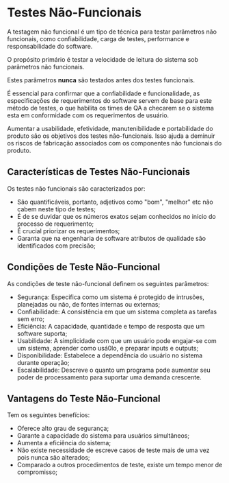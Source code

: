 # Testes Não-Funcionais

A testagem não funcional é um tipo de técnica para testar parâmetros não funcionais, como confiabilidade, carga de testes, performance e responsabilidade do software.

O propósito primário é testar a velocidade de leitura do sistema sob parâmetros não funcionais.

Estes parâmetros **nunca** são testados antes dos testes funcionais.

É essencial para confirmar que a confiabilidade e funcionalidade, as especificações de requerimentos do software servem de base para este método de testes, o que habilita os times de QA a checarem se o sistema esta em conformidade com os requerimentos de usuário.

Aumentar a usabilidade, efetividade, manutenibilidade e portabilidade do produto são os objetivos dos testes não-funcionais. Isso ajuda a deminuir os riscos de fabricação associados com os componentes não funcionais do produto.

## Características de Testes Não-Funcionais

Os testes não funcionais são caracterizados por:

- São quantificáveis, portanto, adjetivos como "bom", "melhor" etc não cabem neste tipo de testes;
- É de se duvidar que os números exatos sejam conhecidos no início do processo de requerimento;
- É crucial priorizar os requerimentos;
- Garanta que na engenharia de software atributos de qualidade são identificados com precisão;

## Condições de Teste Não-Funcional

As condições de teste não-funcional definem os seguintes parâmetros:

- Segurança: Especifica como um sistema é protegido de intrusões, planejadas ou não, de fontes internas ou externas;
- Confiabilidade: A consistência em que um sistema completa as tarefas sem erro;
- Eficiência: A capacidade, quantidade e tempo de resposta que um software suporta;
- Usabilidade: A simplicidade com que um usuário pode engajar-se com um sistema, aprender como usá0lo, e preparar inputs e outputs;
- Disponibilidade: Estabelece a dependência do usuário no sistema durante operação;
- Escalabilidade: Descreve o quanto um programa pode aumentar seu poder de processamento para suportar uma demanda crescente.

## Vantagens do Teste Não-Funcional

Tem os seguintes benefícios:

- Oferece alto grau de segurança;
- Garante a capacidade do sistema para usuários simultâneos;
- Aumenta a eficiência do sistema;
- Não existe necessidade de escreve casos de teste mais de uma vez pois nunca são alterados;
- Comparado a outros procedimentos de teste, existe um tempo menor de compromisso;
